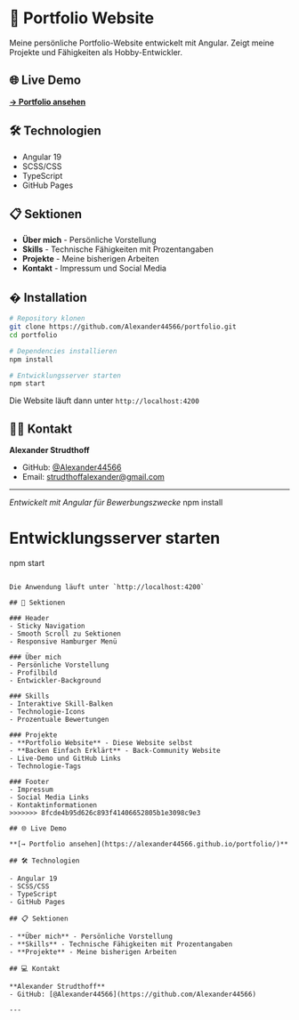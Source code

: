 # 🚀 Portfolio Website

Meine persönliche Portfolio-Website entwickelt mit Angular. Zeigt meine Projekte und Fähigkeiten als Hobby-Entwickler.

## 🌐 Live Demo

**[→ Portfolio ansehen](https://alexander44566.github.io/portfolio/)**

## 🛠️ Technologien

- Angular 19
- SCSS/CSS
- TypeScript
- GitHub Pages

## 📋 Sektionen

- **Über mich** - Persönliche Vorstellung
- **Skills** - Technische Fähigkeiten mit Prozentangaben
- **Projekte** - Meine bisherigen Arbeiten
- **Kontakt** - Impressum und Social Media

## � Installation

```bash
# Repository klonen
git clone https://github.com/Alexander44566/portfolio.git
cd portfolio

# Dependencies installieren
npm install

# Entwicklungsserver starten
npm start
```

Die Website läuft dann unter `http://localhost:4200`

## 👨‍💻 Kontakt

**Alexander Strudthoff**
- GitHub: [@Alexander44566](https://github.com/Alexander44566)
- Email: strudthoffalexander@gmail.com

---

*Entwickelt mit Angular für Bewerbungszwecke*
npm install

# Entwicklungsserver starten
npm start
```

Die Anwendung läuft unter `http://localhost:4200`

## 🎨 Sektionen

### Header
- Sticky Navigation
- Smooth Scroll zu Sektionen
- Responsive Hamburger Menü

### Über mich
- Persönliche Vorstellung
- Profilbild
- Entwickler-Background

### Skills
- Interaktive Skill-Balken
- Technologie-Icons
- Prozentuale Bewertungen

### Projekte
- **Portfolio Website** - Diese Website selbst
- **Backen Einfach Erklärt** - Back-Community Website
- Live-Demo und GitHub Links
- Technologie-Tags

### Footer
- Impressum
- Social Media Links
- Kontaktinformationen
>>>>>>> 8fcde4b95d626c893f41406652805b1e3098c9e3

## 🌐 Live Demo

**[→ Portfolio ansehen](https://alexander44566.github.io/portfolio/)**

## 🛠️ Technologien

- Angular 19
- SCSS/CSS
- TypeScript
- GitHub Pages

## 📋 Sektionen

- **Über mich** - Persönliche Vorstellung
- **Skills** - Technische Fähigkeiten mit Prozentangaben
- **Projekte** - Meine bisherigen Arbeiten

## ‍💻 Kontakt

**Alexander Strudthoff**
- GitHub: [@Alexander44566](https://github.com/Alexander44566)

---
